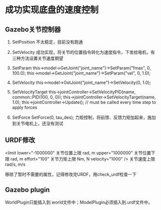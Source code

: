 # 成功实现底盘的速度控制

## Gazebo关节控制器
1. SetPosition
不太稳定，目前没有跑通

2. SetVelocity
成功实现，将关节的位置指令转化为速度指令，下发给电机，有三种方法设置关节速度期望
21. SetParam
this->model->GetJoint("joint_name")->SetParam("fmax", 0, 100.0);
this->model->GetJoint("joint_name")->SetParam("vel", 0, 1.0);
22. SetVelocity
this->model->GetJoint("joint_name")->SetVelocity(0, 1.0);
23. SetVelocityTarget
this->jointController->SetVelocityPID(name, common::PID(100, 0, 0));
this->jointController->SetVelocityTarget(name, 1.0);
this->jointController->Update(); // must be called every time step to apply forces

3. SetForce
SetForce(0, tau_des);
力矩控制，将前馈、反馈力矩加起来，施加到关节电机上，还没有测试

## URDF修改
<limit
  lower="-1000000"      关节位置上限 rad, m
  upper="1000000"       关节位置下限 rad, m
  effort="100"          关节力矩上限 Nm, N
  velocity="1000" />    关节速度上限 rad/s, m/s

移除了暂时不需要的属性，记得修改完URDF，用check_urdf检查一下

## Gazebo plugin
WorldPlugin只能插入到.world文件中；ModelPlugin必须插入到.urdf文件中。
